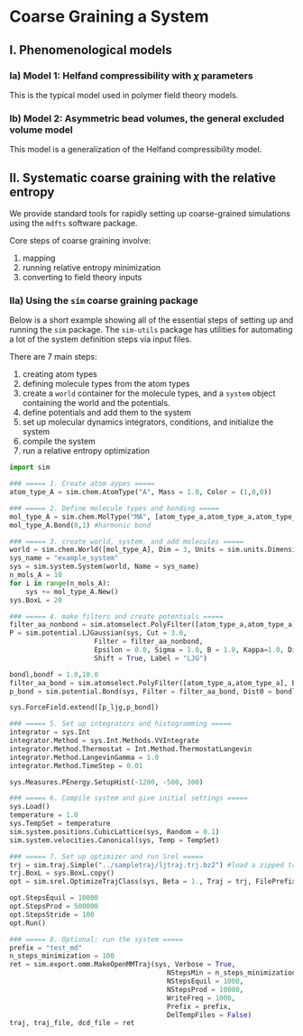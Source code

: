 # Coarse Graining a System

## I. Phenomenological models
### Ia) Model 1: Helfand compressibility with $\chi$ parameters
This is the typical model used in polymer field theory models.

### Ib) Model 2: Asymmetric bead volumes, the general excluded volume model
This model is a generalization of the Helfand compressibility model.

## II. Systematic coarse graining with the relative entropy
We provide standard tools for rapidly setting up coarse-grained simulations using the `mdfts` software package.

Core steps of coarse graining involve:

1. mapping
2. running relative entropy minimization
3. converting to field theory inputs

### IIa) Using the `sim` coarse graining package
Below is a short example showing all of the essential steps of setting up and running the `sim` package. The `sim-utils` package has utilities for automating a lot of the system definition steps via input files.

There are 7 main steps:

1. creating atom types
2. defining molecule types from the atom types
3. create a `world` container for the molecule types, and a `system` object containing the world and the potentials.
4. define potentials and add them to the system
5. set up molecular dynamics integrators, conditions, and initialize the system
6. compile the system
7. run a relative entropy optimization

```python
import sim

### ===== 1. Create atom aypes =====
atom_type_A = sim.chem.AtomType("A", Mass = 1.0, Color = (1,0,0))

### ===== 2. Define molecule types and bonding =====
mol_type_A = sim.chem.MolType("MA", [atom_type_a,atom_type_a,atom_type_a])
mol_type_A.Bond(0,1) #harmonic bond

### ===== 3. create world, system, and add molecules =====
world = sim.chem.World([mol_type_A], Dim = 3, Units = sim.units.DimensionlessUnits) #stores molecules
sys_name = "example_system"
sys = sim.system.System(world, Name = sys_name)
n_mols_A = 10
for i in range(n_mols_A):
    sys += mol_type_A.New()
sys.BoxL = 20

### ===== 4. make filters and create potentials =====
filter_aa_nonbond = sim.atomselect.PolyFilter([atom_type_a,atom_type_a], Bonded=False)
P = sim.potential.LJGaussian(sys, Cut = 3.0,
                     Filter = filter_aa_nonbond,
                     Epsilon = 0.0, Sigma = 1.0, B = 1.0, Kappa=1.0, Dist0=0.0,
                     Shift = True, Label = "LJG")

bondl,bondf = 1.0,10.0
filter_aa_bond = sim.atomselect.PolyFilter([atom_type_a,atom_type_a], Bonded=True)
p_bond = sim.potential.Bond(sys, Filter = filter_aa_bond, Dist0 = bondl, FConst = bondf, Label="Bonded")

sys.ForceField.extend([p_ljg,p_bond])

### ===== 5. Set up integrators and histogramming =====
integrator = sys.Int
integrator.Method = sys.Int.Methods.VVIntegrate
integrator.Method.Thermostat = Int.Method.ThermostatLangevin
integrator.Method.LangevinGamma = 1.0
integrator.Method.TimeStep = 0.01

sys.Measures.PEnergy.SetupHist(-1200, -500, 300)

### ===== 6. Compile system and give initial settings =====
sys.Load()
temperature = 1.0
sys.TempSet = temperature
sim.system.positions.CubicLattice(sys, Random = 0.1)
sim.system.velocities.Canonical(sys, Temp = TempSet)

### ===== 7. Set up optimizer and run Srel =====
trj = sim.traj.Simple("../sampletraj/ljtraj.trj.bz2") #load a zipped trajectory
trj.BoxL = sys.BoxL.copy()
opt = sim.srel.OptimizeTrajClass(sys, Beta = 1., Traj = trj, FilePrefix = "test")

opt.StepsEquil = 10000
opt.StepsProd = 500000
opt.StepsStride = 100
opt.Run()

### ===== 8. Optional: run the system =====
prefix = "test_md"
n_steps_minimization = 100
ret = sim.export.omm.MakeOpenMMTraj(sys, Verbose = True,
                                       NStepsMin = n_steps_minimization,
                                       NStepsEquil = 1000,
                                       NStepsProd = 10000,
                                       WriteFreq = 1000,
                                       Prefix = prefix,
                                       DelTempFiles = False)
traj, traj_file, dcd_file = ret
```
